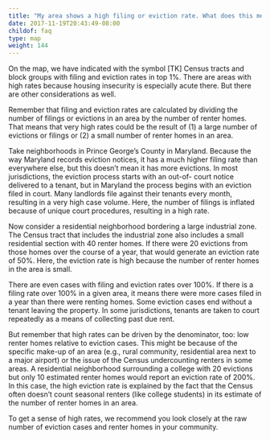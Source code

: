 ```yaml
---
title: "My area shows a high filing or eviction rate. What does this mean?"
date: 2017-11-19T20:43:49-08:00
childof: faq
type: map
weight: 144
---
```

On the map, we have indicated with the symbol [TK] Census tracts and block groups with filing and eviction rates in top 1%. There are areas with high rates because housing insecurity is especially acute there. But there are other considerations as well.

Remember that filing and eviction rates are calculated by dividing the number of filings or evictions in an area by the number of renter homes. That means that very high rates could be the result of (1) a large number of evictions or filings or (2) a small number of renter homes in an area.

Take neighborhoods in Prince George’s County in Maryland. Because the way Maryland records eviction notices, it has a much higher filing rate than everywhere else, but this doesn’t mean it has more evictions. In most jurisdictions, the eviction process starts with an out-of- court notice delivered to a tenant, but in Maryland the process begins with an eviction filed in court. Many landlords file against their tenants every month, resulting in a very high case volume. Here, the number of filings is inflated because of unique court procedures, resulting in a high rate.

Now consider a residential neighborhood bordering a large industrial zone. The Census tract that includes the industrial zone also includes a small residential section with 40 renter homes. If there were 20 evictions from those homes over the course of a year, that would generate an eviction rate
of 50%. Here, the eviction rate is high because the number of renter homes in the area is small. 

There are even cases with filing and eviction rates over 100%. If there is a filing rate over 100% in a given area, it means there were more cases filed in a year than there were renting homes. Some eviction cases end without a tenant leaving the property. In some jurisdictions, tenants are taken to court repeatedly as a means of collecting past due rent.

But remember that high rates can be driven by the denominator, too: low renter homes relative to eviction cases. This might be because of the specific make-up of an area (e.g., rural community, residential area next to a major airport) or the issue of the Census undercounting renters in some areas. A residential neighborhood surrounding a college with 20 evictions but only 10 estimated renter homes would report an eviction rate of 200%. In this case, the high eviction rate is explained by the fact that the Census often doesn’t count seasonal renters (like college students) in its estimate of the number of renter homes in an area. 

To get a sense of high rates, we recommend you look closely at the raw number of eviction cases and renter homes in your community.
